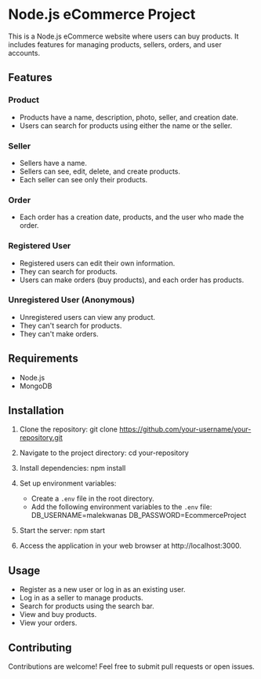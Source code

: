 # Node.js eCommerce Project

This is a Node.js eCommerce website where users can buy products. It includes features for managing products, sellers, orders, and user accounts.

## Features

### Product

- Products have a name, description, photo, seller, and creation date.
- Users can search for products using either the name or the seller.

### Seller

- Sellers have a name.
- Sellers can see, edit, delete, and create products.
- Each seller can see only their products.

### Order

- Each order has a creation date, products, and the user who made the order.

### Registered User

- Registered users can edit their own information.
- They can search for products.
- Users can make orders (buy products), and each order has products.

### Unregistered User (Anonymous)

- Unregistered users can view any product.
- They can't search for products.
- They can't make orders.

## Requirements

- Node.js
- MongoDB

## Installation

1. Clone the repository:
git clone https://github.com/your-username/your-repository.git

2. Navigate to the project directory:
cd your-repository

3. Install dependencies:
npm install

4. Set up environment variables:
   - Create a `.env` file in the root directory.
   - Add the following environment variables to the `.env` file:
DB_USERNAME=malekwanas DB_PASSWORD=EcommerceProject

5. Start the server:
npm start


6. Access the application in your web browser at http://localhost:3000.

## Usage

- Register as a new user or log in as an existing user.
- Log in as a seller to manage products.
- Search for products using the search bar.
- View and buy products.
- View your orders.

## Contributing

Contributions are welcome! Feel free to submit pull requests or open issues.
